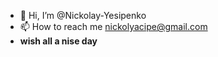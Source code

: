 - 👋 Hi, I’m @Nickolay-Yesipenko
- 📫 How to reach me nickolyacipe@gmail.com
- <b>wish all a nise day<b/>
<!---
Nickolay-Yesipenko/Nickolay-Yesipenko is a ✨ special ✨ repository because its `README.md` (this file) appears on your GitHub profile.
You can click the Preview link to take a look at your changes.
--->
